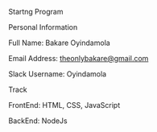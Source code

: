 Startng Program

Personal Information

Full Name: Bakare Oyindamola

Email Address:<span> theonlybakare@gmail.com

Slack Username: Oyindamola

Track

FrontEnd: HTML, CSS, JavaScript

BackEnd: NodeJs
